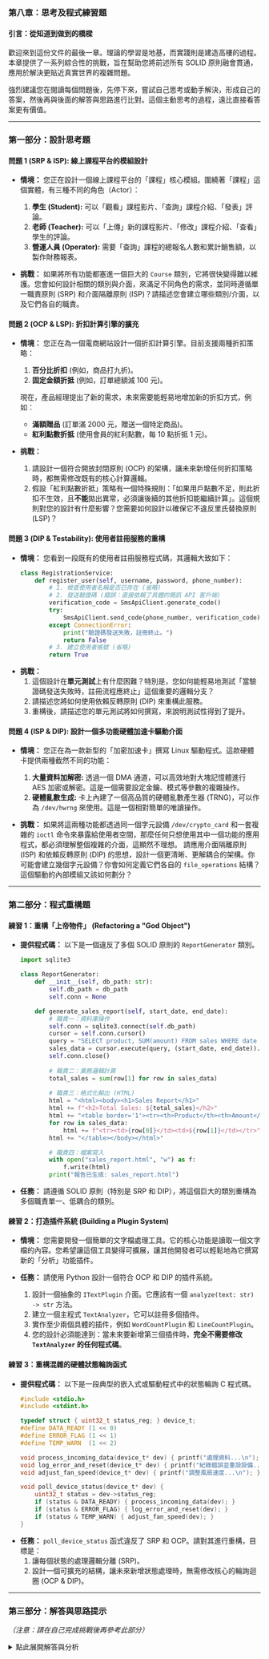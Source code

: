 ### 第八章：思考及程式練習題

#### 引言：從知道到做到的橋樑
歡迎來到這份文件的最後一章。理論的學習是地基，而實踐則是建造高樓的過程。本章提供了一系列綜合性的挑戰，旨在幫助您將前述所有 SOLID 原則融會貫通，應用於解決更貼近真實世界的複雜問題。

強烈建議您在閱讀每個問題後，先停下來，嘗試自己思考或動手解決，形成自己的答案，然後再與後面的解答與思路進行比對。這個主動思考的過程，遠比直接看答案更有價值。

---

### 第一部分：設計思考題

#### 問題 1 (SRP & ISP): 線上課程平台的模組設計
* **情境：**
    您正在設計一個線上課程平台的「課程」核心模組。圍繞著「課程」這個實體，有三種不同的角色（Actor）：
    1.  **學生 (Student):** 可以「觀看」課程影片、「查詢」課程介紹、「發表」評論。
    2.  **老師 (Teacher):** 可以「上傳」新的課程影片、「修改」課程介紹、「查看」學生的評論。
    3.  **營運人員 (Operator):** 需要「查詢」課程的總報名人數和累計銷售額，以製作財務報表。

* **挑戰：**
    如果將所有功能都塞進一個巨大的 `Course` 類別，它將很快變得難以維護。您會如何設計相關的類別與介面，來滿足不同角色的需求，並同時遵循單一職責原則 (SRP) 和介面隔離原則 (ISP)？請描述您會建立哪些類別/介面，以及它們各自的職責。

#### 問題 2 (OCP & LSP): 折扣計算引擎的擴充
* **情境：**
    您正在為一個電商網站設計一個折扣計算引擎。目前支援兩種折扣策略：
    1.  **百分比折扣** (例如，商品打九折)。
    2.  **固定金額折抵** (例如，訂單總額減 100 元)。

    現在，產品經理提出了新的需求，未來需要能輕易地增加新的折扣方式，例如：
    * **滿額贈品** (訂單滿 2000 元，贈送一個特定商品)。
    * **紅利點數折抵** (使用會員的紅利點數，每 10 點折抵 1 元)。

* **挑戰：**
    1.  請設計一個符合開放封閉原則 (OCP) 的架構，讓未來新增任何折扣策略時，都無需修改既有的核心計算邏輯。
    2.  假設「紅利點數折抵」策略有一個特殊規則：「如果用戶點數不足，則此折扣不生效，且**不能**拋出異常，必須讓後續的其他折扣能繼續計算」。這個規則對您的設計有什麼影響？您需要如何設計以確保它不違反里氏替換原則 (LSP)？

#### 問題 3 (DIP & Testability): 使用者註冊服務的重構
* **情境：**
    您看到一段既有的使用者註冊服務程式碼，其邏輯大致如下：
    ```python
    class RegistrationService:
        def register_user(self, username, password, phone_number):
            # 1. 檢查使用者名稱是否已存在 (省略)
            # 2. 發送驗證碼 (錯誤：直接依賴了具體的簡訊 API 客戶端)
            verification_code = SmsApiClient.generate_code()
            try:
                SmsApiClient.send_code(phone_number, verification_code)
            except ConnectionError:
                print("驗證碼發送失敗，註冊終止。")
                return False
            # 3. 建立使用者帳號 (省略)
            return True
    ```
* **挑戰：**
    1.  這個設計在**單元測試**上有什麼困難？特別是，您如何能輕易地測試「當驗證碼發送失敗時，註冊流程應終止」這個重要的邏輯分支？
    2.  請描述您將如何使用依賴反轉原則 (DIP) 來重構此服務。
    3.  重構後，請描述您的單元測試將如何撰寫，來說明測試性得到了提升。

#### 問題 4 (ISP & DIP): 設計一個多功能硬體加速卡驅動介面
* **情境：**
    您正在為一款新型的「加密加速卡」撰寫 Linux 驅動程式。這款硬體卡提供兩種截然不同的功能：
    1.  **大量資料加解密:** 透過一個 DMA 通道，可以高效地對大塊記憶體進行 AES 加密或解密。這是一個需要設定金鑰、模式等參數的複雜操作。
    2.  **硬體亂數生成:** 卡上內建了一個高品質的硬體亂數產生器 (TRNG)，可以作為 `/dev/hwrng` 來使用。這是一個相對簡單的唯讀操作。

* **挑戰：**
    如果將這兩種功能都透過同一個字元設備 `/dev/crypto_card` 和一套複雜的 `ioctl` 命令來暴露給使用者空間，那麼任何只想使用其中一個功能的應用程式，都必須理解整個複雜的介面，這顯然不理想。
    請應用介面隔離原則 (ISP) 和依賴反轉原則 (DIP) 的思想，設計一個更清晰、更解耦合的架構。你可能會建立幾個字元設備？你會如何定義它們各自的 `file_operations` 結構？這個驅動的內部模組又該如何劃分？

---

### 第二部分：程式重構題

#### 練習 1：重構「上帝物件」 (Refactoring a "God Object")

* **提供程式碼：**
    以下是一個違反了多個 SOLID 原則的 `ReportGenerator` 類別。
    ```python
    import sqlite3
    
    class ReportGenerator:
        def __init__(self, db_path: str):
            self.db_path = db_path
            self.conn = None

        def generate_sales_report(self, start_date, end_date):
            # 職責一：資料庫操作
            self.conn = sqlite3.connect(self.db_path)
            cursor = self.conn.cursor()
            query = "SELECT product, SUM(amount) FROM sales WHERE date BETWEEN ? AND ? GROUP BY product"
            sales_data = cursor.execute(query, (start_date, end_date)).fetchall()
            self.conn.close()
            
            # 職責二：業務邏輯計算
            total_sales = sum(row[1] for row in sales_data)
            
            # 職責三：格式化輸出 (HTML)
            html = "<html><body><h1>Sales Report</h1>"
            html += f"<h2>Total Sales: ${total_sales}</h2>"
            html += "<table border='1'><tr><th>Product</th><th>Amount</th></tr>"
            for row in sales_data:
                html += f"<tr><td>{row[0]}</td><td>${row[1]}</td></tr>"
            html += "</table></body></html>"

            # 職責四：檔案寫入
            with open("sales_report.html", "w") as f:
                f.write(html)
            print("報告已生成: sales_report.html")

    ```
* **任務：**
    請遵循 SOLID 原則（特別是 SRP 和 DIP），將這個巨大的類別重構為多個職責單一、低耦合的類別。

#### 練習 2：打造插件系統 (Building a Plugin System)

* **情境：**
    您需要開發一個簡單的文字檔處理工具。它的核心功能是讀取一個文字檔的內容。您希望讓這個工具變得可擴展，讓其他開發者可以輕鬆地為它撰寫新的「分析」功能插件。

* **任務：**
    請使用 Python 設計一個符合 OCP 和 DIP 的插件系統。
    1.  設計一個抽象的 `ITextPlugin` 介面。它應該有一個 `analyze(text: str) -> str` 方法。
    2.  建立一個主程式 `TextAnalyzer`，它可以註冊多個插件。
    3.  實作至少兩個具體的插件，例如 `WordCountPlugin` 和 `LineCountPlugin`。
    4.  您的設計必須能達到：當未來要新增第三個插件時，**完全不需要修改 `TextAnalyzer` 的任何程式碼**。

#### 練習 3：重構混雜的硬體狀態輪詢函式
* **提供程式碼：**
    以下是一段典型的嵌入式或驅動程式中的狀態輪詢 C 程式碼。
    ```c
    #include <stdio.h>
    #include <stdint.h>

    typedef struct { uint32_t status_reg; } device_t;
    #define DATA_READY (1 << 0)
    #define ERROR_FLAG (1 << 1)
    #define TEMP_WARN  (1 << 2)

    void process_incoming_data(device_t* dev) { printf("處理資料...\n"); }
    void log_error_and_reset(device_t* dev) { printf("紀錄錯誤並重設設備...\n"); }
    void adjust_fan_speed(device_t* dev) { printf("調整風扇速度...\n"); }

    void poll_device_status(device_t* dev) {
        uint32_t status = dev->status_reg;
        if (status & DATA_READY) { process_incoming_data(dev); }
        if (status & ERROR_FLAG) { log_error_and_reset(dev); }
        if (status & TEMP_WARN) { adjust_fan_speed(dev); }
    }
    ```
* **任務：**
    `poll_device_status` 函式違反了 SRP 和 OCP。請對其進行重構，目標是：
    1.  讓每個狀態的處理邏輯分離 (SRP)。
    2.  設計一個可擴充的結構，讓未來新增狀態處理時，無需修改核心的輪詢迴圈 (OCP & DIP)。

---

### 第三部分：解答與思路提示

*（注意：請在自己完成挑戰後再參考此部分）*

<details>
<summary>點此展開解答與分析</summary>

#### **思考題 1 解答 (SRP & ISP)**
* **思路提示：** 從「角色」出發，思考每個角色關心的「職責」是什麼，然後為這些職責建立專屬的服務與介面。
* **解答與分析：**
    一個好的設計是將職責分離到不同的服務類別，並定義精細的介面。
    1.  **SRP 應用：**
        * `CourseContentService`: 負責課程內容管理（`get_video`, `upload_video`）。
        * `CourseInteractionService`: 負責課程互動功能（`get_comments`, `post_comment`）。
        * `CourseAnalyticsService`: 負責課程數據分析（`get_enrollment_count`）。
    2.  **ISP 應用：**
        為不同的客戶端定義更精細的介面。
        * `IStudentCourseView` (for Student): 介面只包含 `get_video`, `get_description`, `get_comments`, `post_comment`。
        * `ITeacherCourseAdmin` (for Teacher): 介面包含 `upload_video`, `update_description`, `get_comments`。
    * **設計思考過程：** 我們沒有建立一個巨大的 `Course` 類別，而是首先根據 SRP 將相關操作聚合到不同的服務中。接著，我們從客戶端（角色）的視角出發，使用 ISP 定義了它們真正需要的最小介面集。

#### **思考題 2 解答 (OCP & LSP)**
* **思路提示：** 看到 `if/elif` 處理不同「類型」的邏輯，就要想到使用「策略模式」來實現 OCP。思考 LSP 時，要關注子類別的行為是否會讓客戶端「驚訝」。
* **解答與分析：**
    1.  **OCP 設計：**
        * 定義一個抽象的 `IDiscountStrategy` 介面，其中有一個 `apply(order)` 方法。
        * 建立 `PercentageDiscount`, `FixedAmountDiscount` 等具體的策略類別。
        * 折扣計算引擎的核心邏輯，是接收一個 `IDiscountStrategy` 的列表，然後依序呼叫它們的 `apply` 方法。
    2.  **LSP 考量：**
        * 「紅利點數不足時不生效且不拋異常」的規則，是在定義 `PointsDiscount` 的**後置條件**。
        * 為了不違反 LSP，`IDiscountStrategy` 的 `apply` 方法契約必須足夠通用。例如，可以定義其回傳一個 `DiscountResult` 物件，該物件包含「折扣是否成功應用」及「折扣金額」。`PointsDiscount` 在點數不足時，可以回傳一個「折扣未成功應用」的結果。這樣，客戶端可以根據回傳結果來決定後續行為，而不會因為某個子類別的特殊行為（如拋出預期之外的異常）而崩潰。

#### **思考題 3 解答 (DIP & Testability)**
* **思路提示：** 只要看到 `new` 一個具體類別，或呼叫一個靜態方法，就要警覺 DIP 被違反。解法是引入抽象，並透過外部注入。
* **解答與分析：**
    1.  **測試困難點：** 要測試「發送失敗」的分支，必須透過複雜的方式來讓 `SmsApiClient.send_code` 真正地拋出 `ConnectionError`，這非常困難且不穩定。
    2.  **DIP 重構：**
        * 定義一個 `ISmsProvider` 介面，有 `send_code(phone, code)` 方法。
        * 建立一個 `ConcreteSmsProvider(ISmsProvider)`，其內部去呼叫真正的 `SmsApiClient`。
        * 修改 `RegistrationService`，讓它在建構函式中接收一個 `ISmsProvider` 的實例。
    3.  **提升後的單元測試：** 在測試程式碼中，我們可以建立一個「測試用的假物件」(Mock/Fake Object)，讓它在被呼叫時必定拋出 `ConnectionError`，從而可以簡單、快速、可靠地測試失敗路徑。

#### **思考題 4 解答 (ISP & DIP)**
* **思路提示：** ISP 的核心是為客戶端建立專屬介面。這裡的「客戶端」是不同類型的應用程式。DIP 則要求我們將「設備操作」與「硬體控制」分離。
* **解答與分析：**
    1.  **ISP 應用 - 拆分設備節點：**
        * 建立兩個字元設備節點：`/dev/crypto_bulk`（用於加解密，實現 `read`, `write`, `ioctl`）和 `/dev/hwrng`（用於取亂數，只實現 `read`）。這樣，只想獲取亂數的應用程式，完全不需要知道任何關於 AES 加密的複雜 `ioctl` 命令的存在。
    2.  **DIP 應用 - 驅動內部分層：**
        * **核心模組 (`crypto_accel_core.c`):** 低階模組，負責與硬體 I/O 互動，並提供一組抽象的函式（如 `core_bulk_encrypt`, `core_get_random_bytes`）給上層使用。
        * **介面模組 (`crypto_bulk_dev.c`, `hwrng_dev.c`):** 高階模組，負責實現 `file_operations` 並與 VFS 互動。它們透過呼叫核心模組提供的抽象函式來完成工作，從而將「與 VFS 溝通的介面邏輯」和「與硬體溝通的底層邏輯」分離。

#### **程式練習題 1 解答 (Refactoring a "God Object")**
* **思路提示：** 逐一識別出不同職責：資料庫存取、業務計算、格式化、檔案寫入。為每個職責建立一個專門的類別和抽象介面。
* **解答與分析 (程式碼骨架):**
    ```python
    # 1. 定義抽象介面 (DIP)
    class ISalesRepository: ...
    class IReportFormatter: ...
    class IReportWriter: ...

    # 2. 建立具體實現 (SRP)
    class SqliteSalesRepository(ISalesRepository): ...
    class HtmlReportFormatter(IReportFormatter): ...
    class LocalFileWriter(IReportWriter): ...
        
    # 3. 核心業務邏輯類別 (高階模組)
    class SalesReporter:
        def __init__(self, repo: ISalesRepository, formatter: IReportFormatter, writer: IReportWriter): ...
        def generate(self, start, end, destination): ...

    # 4. 組裝區
    repo = SqliteSalesRepository(...)
    # ...
    reporter = SalesReporter(repo, formatter, writer)
    reporter.generate(...)
    ```

#### **程式練習題 2 解答 (Building a Plugin System)**
* **思路提示：** 核心 `TextAnalyzer` 應該依賴 `ITextPlugin` 介面的「列表」，而不是任何具體的插件。插件的實例化和註冊應該在外部的「組裝區」完成。
* **解答與分析 (程式碼骨架):**
    ```python
    # 1. 抽象介面
    class ITextPlugin(ABC): ...

    # 2. 主程式 (對修改封閉)
    class TextAnalyzer:
        def __init__(self): self._plugins = []
        def register_plugin(self, plugin: ITextPlugin): ...
        def analyze_file(self, filepath: str): ...

    # 3. 具體插件 (對擴展開放)
    class WordCountPlugin(ITextPlugin): ...
    class LineCountPlugin(ITextPlugin): ...

    # 4. 組裝區
    analyzer = TextAnalyzer()
    analyzer.register_plugin(WordCountPlugin())
    analyzer.register_plugin(LineCountPlugin())
    analyzer.analyze_file(...)
    ```

#### **程式練習題 3 解答 (Refactoring a Polling Function)**
* **思路提示：** 這是 C 語言中應用 OCP/DIP 的經典場景。關鍵是定義一個抽象的「處理器」契約（通常用函式指標結構），然後用一個處理器陣列來構成一個可擴展的系統。
* **解答與分析 (重構後的程式碼):**
    ```c
    // 1. 定義抽象契約 (DIP)
    typedef struct {
        const uint32_t status_mask;
        void (*handler_func)(device_t* dev);
    } status_handler_t;

    // 2. 建立一個可擴充的處理器列表 (OCP 的核心)
    static const status_handler_t status_handlers[] = {
        { .status_mask = DATA_READY, .handler_func = process_incoming_data },
        { .status_mask = ERROR_FLAG, .handler_func = log_error_and_reset },
        { .status_mask = TEMP_WARN,  .handler_func = adjust_fan_speed },
    };

    // 3. 重構後的核心輪詢函式 (對修改封閉)
    void poll_device_status_refactored(device_t* dev) {
        uint32_t status = dev->status_reg;
        int num_handlers = sizeof(status_handlers) / sizeof(status_handlers[0]);
        for (int i = 0; i < num_handlers; ++i) {
            if (status & status_handlers[i].status_mask) {
                status_handlers[i].handler_func(dev);
            }
        }
    }
    ```
</details>
